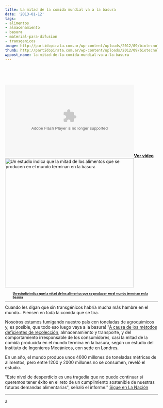 ```yaml
---
title: La mitad de la comida mundial va a la basura
date: '2013-01-12'
tags:
- alimentos
- almacenamiento
- basura
- material-para-difusion
- transgenicos
image: http://partidopirata.com.ar/wp-content/uploads/2012/09/biotecnologia-alimentos-transgenicos-biotechnology-genetically-modified-foods_1_1153754.jpg
thumb: http://partidopirata.com.ar/wp-content/uploads/2012/09/biotecnologia-alimentos-transgenicos-biotechnology-genetically-modified-foods_1_1153754-150x150.jpg
wppost_name: la-mitad-de-la-comida-mundial-va-a-la-basura
---
```


&nbsp;

&nbsp;
<div class="VideoContainer" itemprop="Video" itemscope="" itemtype="http://schema.org/VideoObject" data-sust="false" data-permalink="http://www.rtve.es/alacarta/videos/telediario/estudio-indica-mitad-alimentos-se-producen-mundo-terminan-basura/1658171/" data-assetid="1658171_es_videos" data-location="embed_videos" data-idmanager=""><span class="hddn" itemprop="name" style="display: none;">Un estudio indica que la mitad de los alimentos que se producen en el mundo terminan en la basura</span><meta itemprop="duration" content="T1M32S" /><meta itemprop="thumbnail" content="http://img.irtve.es/imagenes/desperdicio-basura/1357850737295.jpg" /><meta itemprop="description" content="La mitad de los alimentos que se producen en el mundo terminan en la basura. Esta afirmación tan impactante es el resultado de un estudio del Instituto Británico de Ingeniería dado a conocer hoy. Con los alimentos que se desperdician se podría dar de comer a todas las personas en el mundo que pasan hambre." /><object id="" width="425" height="239" classid="clsid:d27cdb6e-ae6d-11cf-96b8-444553540000" codebase="http://download.macromedia.com/pub/shockwave/cabs/flash/swflash.cab#version=6,0,40,0"><param name="allowScriptAccess" value="always" /><param name="allowFullScreen" value="true" /><param name="wmode" value="opaque" /><param name="quality" value="high" /><param name="flashvars" value="assetID=1658171_es_videos&amp;location=embed_videos" /><param name="src" value="http://www.rtve.es/swf/4.1.18/RTVEPlayerVideo.swf" /><param name="allowscriptaccess" value="always" /><param name="allowfullscreen" value="true" /><embed id="" width="425" height="239" type="application/x-shockwave-flash" src="http://www.rtve.es/swf/4.1.18/RTVEPlayerVideo.swf" allowScriptAccess="always" allowFullScreen="true" wmode="opaque" quality="high" flashvars="assetID=1658171_es_videos&amp;location=embed_videos" allowscriptaccess="always" allowfullscreen="true" /><!--  solo video--><a href="http://www.rtve.es/alacarta/videos/telediario/estudio-indica-mitad-alimentos-se-producen-mundo-terminan-basura/1658171/" itemprop="url"><span class="videoplay"><strong>Ver vídeo</strong></span><img width="425" src="http://img.irtve.es/imagenes/desperdicio-basura/1357850737295.jpg" alt="Un estudio indica que la mitad de los alimentos que se producen en el mundo terminan en la basura" title="Un estudio indica que la mitad de los alimentos que se producen en el mundo terminan en la basura" itemprop="Image" /></a></object></div>
<ul style="padding: 4px 0 8px 5%; width: 95%; display: block; font-size: 10px; text-align: left; border-bottom: 1px solid #999; background: url('http://www.rtve.es/favicon.ico') no-repeat left 2px;">
	<li style="display: inline;"><a title="Un estudio indica que la mitad de los alimentos que se producen en el mundo terminan en la basura" href="http://www.rtve.es/alacarta/videos/telediario/estudio-indica-mitad-alimentos-se-producen-mundo-terminan-basura/1658171/"><strong>Un estudio indica que la mitad de los alimentos que se producen en el mundo terminan en la basura</strong></a></li>
</ul>
Cuando les digan que sin transgénicos habría mucha más hambre en el mundo...Piensen en toda la comida que se tira.

Nosotros estamos fumigando nuestro país con toneladas de agroquímicos y, es posible, que todo eso luego vaya a la basura!
"<a href="http://www.lanacion.com.ar/1544523-la-mitad-de-la-comida-producida-en-todo-el-mundo-termina-en-la-basura" target="_blank">A causa de los métodos deficientes de recolección</a>, almacenamiento y transporte, y del comportamiento irresponsable de los consumidores, casi la mitad de la comida producida en el mundo termina en la basura, según un estudio del Instituto de Ingenieros Mecánicos, con sede en Londres.

En un año, el mundo produce unos 4000 millones de toneladas métricas de alimentos, pero entre 1200 y 2000 millones no se consumen, reveló el estudio.

"Este nivel de desperdicio es una tragedia que no puede continuar si queremos tener éxito en el reto de un cumplimiento sostenible de nuestras futuras demandas alimentarias", señaló el informe."
<a href="http://www.lanacion.com.ar/1544669-la-mitad-de-la-comida-mundial-va-a-la-basura" target="_blank">Sigue en La Nación</a>

<hr />

a
